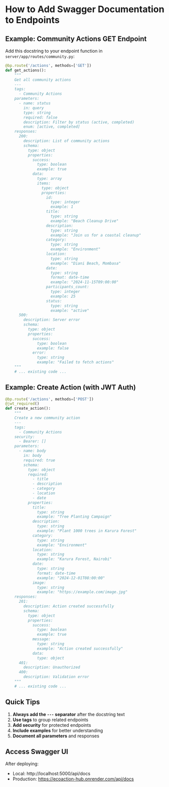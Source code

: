 # How to Add Swagger Documentation to Endpoints

## Example: Community Actions GET Endpoint

Add this docstring to your endpoint function in `server/app/routes/community.py`:

```python
@bp.route('/actions', methods=['GET'])
def get_actions():
    """
    Get all community actions
    ---
    tags:
      - Community Actions
    parameters:
      - name: status
        in: query
        type: string
        required: false
        description: Filter by status (active, completed)
        enum: [active, completed]
    responses:
      200:
        description: List of community actions
        schema:
          type: object
          properties:
            success:
              type: boolean
              example: true
            data:
              type: array
              items:
                type: object
                properties:
                  id:
                    type: integer
                    example: 1
                  title:
                    type: string
                    example: "Beach Cleanup Drive"
                  description:
                    type: string
                    example: "Join us for a coastal cleanup"
                  category:
                    type: string
                    example: "Environment"
                  location:
                    type: string
                    example: "Diani Beach, Mombasa"
                  date:
                    type: string
                    format: date-time
                    example: "2024-11-15T09:00:00"
                  participants_count:
                    type: integer
                    example: 25
                  status:
                    type: string
                    example: "active"
      500:
        description: Server error
        schema:
          type: object
          properties:
            success:
              type: boolean
              example: false
            error:
              type: string
              example: "Failed to fetch actions"
    """
    # ... existing code ...
```

## Example: Create Action (with JWT Auth)

```python
@bp.route('/actions', methods=['POST'])
@jwt_required()
def create_action():
    """
    Create a new community action
    ---
    tags:
      - Community Actions
    security:
      - Bearer: []
    parameters:
      - name: body
        in: body
        required: true
        schema:
          type: object
          required:
            - title
            - description
            - category
            - location
            - date
          properties:
            title:
              type: string
              example: "Tree Planting Campaign"
            description:
              type: string
              example: "Plant 1000 trees in Karura Forest"
            category:
              type: string
              example: "Environment"
            location:
              type: string
              example: "Karura Forest, Nairobi"
            date:
              type: string
              format: date-time
              example: "2024-12-01T08:00:00"
            image:
              type: string
              example: "https://example.com/image.jpg"
    responses:
      201:
        description: Action created successfully
        schema:
          type: object
          properties:
            success:
              type: boolean
              example: true
            message:
              type: string
              example: "Action created successfully"
            data:
              type: object
      401:
        description: Unauthorized
      400:
        description: Validation error
    """
    # ... existing code ...
```

## Quick Tips

1. **Always add the `---` separator** after the docstring text
2. **Use tags** to group related endpoints
3. **Add security** for protected endpoints
4. **Include examples** for better understanding
5. **Document all parameters** and responses

## Access Swagger UI

After deploying:
- Local: http://localhost:5000/api/docs
- Production: https://ecoaction-hub.onrender.com/api/docs
